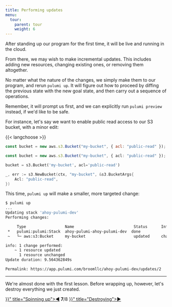 ```yaml
---
title: Performing updates
menu:
  tour:
    parent: tour
    weight: 6
---
```


After standing up our program for the first time, it will be live and running in the cloud.

From there, we may wish to make incremental updates.  This includes adding new resources, changing existing ones, or
removing them altogether.

No matter what the nature of the changes, we simply make them to our program, and rerun `pulumi up`.  It will figure
out how to proceed by diffing the previous state with the new goal state, and then carry out a sequence of operations.

Remember, it will prompt us first, and we can explicitly run `pulumi preview` instead, if we'd like to be safe.

For instance, let's say we want to enable public read access to our S3 bucket, with a minor edit:

{{< langchoose >}}

```javascript
const bucket = new aws.s3.Bucket("my-bucket", { acl: "public-read" });
```

```typescript
const bucket = new aws.s3.Bucket("my-bucket", { acl: "public-read" });
```

```python
bucket = s3.Bucket('my-bucket', acl='public-read')
```

```go
_, err := s3.NewBucket(ctx, "my-bucket", &s3.BucketArgs{
    Acl: "public-read",
})
```

This time, `pulumi up` will make a smaller, more targeted change:

```bash
$ pulumi up
...
Updating stack 'ahoy-pulumi-dev'
Performing changes:

     Type                 Name                          Status      Info
 *   pulumi:pulumi:Stack  ahoy-pulumi-ahoy-pulumi-dev  done
 ~   └─ aws:s3:Bucket     my-bucket                     updated     changes: ~ acl

info: 1 change performed:
    ~ 1 resource updated
      1 resource unchanged
Update duration: 9.564362849s

Permalink: https://app.pulumi.com/broomllc/ahoy-pulumi-dev/updates/2
```

***

We're almost done with the first lesson.  Before wrapping up, however, let's destroy everything we just created.

<div class="tour-nav">
    <a class="tour-button enabled" href="{{< relref "basics-up.md" >}}" title="Spinning up">◀</a>
    <span class="tour-index"><strong>7</strong>/8</span>
    <a class="tour-button enabled" href="{{< relref "basics-destroying.md" >}}" title="Destroying">▶</a>
</div>
